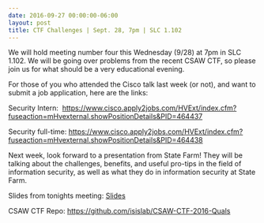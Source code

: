 ```yaml
---
date: 2016-09-27 00:00:00-06:00
layout: post
title: CTF Challenges | Sept. 28, 7pm | SLC 1.102
---
```


We will hold meeting number four <span data-term="goog_1002291038">this Wednesday</span> (9/28) at <span data-term="goog_1002291039">7pm</span> in SLC 1.102. We will be going over problems from the recent CSAW CTF, so please join us for what should be a very educational evening.

For those of you who attended the Cisco talk last week (or not), and want to submit a job application, here are the links:

Security Intern:  <https://www.cisco.apply2jobs.com/HVExt/index.cfm?fuseaction=mHvexternal.showPositionDetails&PID=464437>

Security full-time: <https://www.cisco.apply2jobs.com/HVExt/index.cfm?fuseaction=mHvexternal.showPositionDetails&PID=464438>

Next week, look forward to a presentation from State Farm! They will be talking about the challenges, benefits, and useful pro-tips in the field of information security, as well as what they do in information security at State Farm.

Slides from tonights meeting:
[Slides](https://docs.google.com/presentation/d/1H_3nlzMN5pf7fVVIk7f2PjRtZoMdtN_cHY12rgB1ml0/edit?usp=sharing)

CSAW CTF Repo:
<https://github.com/isislab/CSAW-CTF-2016-Quals>
